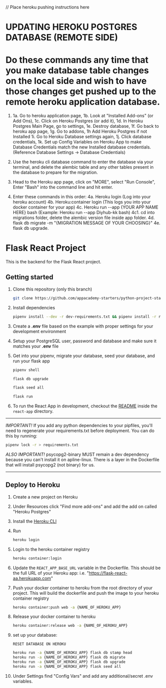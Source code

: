 // Place heroku pushing instructions here 

# UPDATING HEROKU POSTGRES DATABASE  (REMOTE SIDE) 
  # Do these commands any time that you make database table changes on the local side and wish to have those changes get pushed up to the remote heroku application database.


1. 
   1a. Go to heroku application page,
   1b. Look at "Installed Add-ons" (or Add Ons), 
   1c. Click on Heroku Postgres  (or add it), 
   1d. In Heroku Postgres Main Page, go to settings, 
   1e. Destroy database, 
   1f. Go back to heroku app page, 
   1g. Go to addons,
   1h  Add Heroku Postgres if not Installed
   1i. Go to Heroku Database settings again, 
   1j. Click database credentials, 
   1k. Set up Config Variables on Heroku App to make Database Credentials match the new Installed database credentials. (Reference Database Settings -> Database Credentials)

2. Use the heroku cli database command to enter the database via your terminal, and delete the alembic table and any other tables present in the database to prepare for the migration.

3. Head to the Heroku app page, click on "MORE", select "Run Console", Enter "Bash" into the command line and hit enter.

4. Enter these commands in this order:
   4a. Heroku login                                         (Log into your heroku account)
   4b. Heroku:container login                               (This logs you into your docker container for your app)
   4c. Heroku run --app {YOUR APP NAME HERE} bash           (Example: Heroku run --app Diyhub-kk bash)
      4c1. cd into migrations folder, delete the alembic version file inside app folder.
   4d. flask db migrate -m "{MIGRATION MESSAGE OF YOUR CHOOSING}"
   4e. flask db upgrade.


# Flask React Project

This is the backend for the Flask React project.

## Getting started

1. Clone this repository (only this branch)

   ```bash
   git clone https://github.com/appacademy-starters/python-project-starter.git
   ```

2. Install dependencies

      ```bash
      pipenv install --dev -r dev-requirements.txt && pipenv install -r requirements.txt
      ```

3. Create a **.env** file based on the example with proper settings for your
   development environment
4. Setup your PostgreSQL user, password and database and make sure it matches your **.env** file

5. Get into your pipenv, migrate your database, seed your database, and run your flask app

   ```bash
   pipenv shell
   ```

   ```bash
   flask db upgrade
   ```

   ```bash
   flask seed all
   ```

   ```bash
   flask run
   ```

6. To run the React App in development, checkout the [README](./react-app/README.md) inside the `react-app` directory.

***
*IMPORTANT!*
   If you add any python dependencies to your pipfiles, you'll need to regenerate your requirements.txt before deployment.
   You can do this by running:

   ```bash
   pipenv lock -r > requirements.txt
   ```

*ALSO IMPORTANT!*
   psycopg2-binary MUST remain a dev dependency because you can't install it on apline-linux.
   There is a layer in the Dockerfile that will install psycopg2 (not binary) for us.
***

## Deploy to Heroku

1. Create a new project on Heroku
2. Under Resources click "Find more add-ons" and add the add on called "Heroku Postgres"
3. Install the [Heroku CLI](https://devcenter.heroku.com/articles/heroku-command-line)
4. Run

   ```bash
   heroku login
   ```

5. Login to the heroku container registry

   ```bash
   heroku container:login
   ```

6. Update the `REACT_APP_BASE_URL` variable in the Dockerfile.
   This should be the full URL of your Heroku app: i.e. "https://flask-react-aa.herokuapp.com"
7. Push your docker container to heroku from the root directory of your project.
   This will build the dockerfile and push the image to your heroku container registry

   ```bash
   heroku container:push web -a {NAME_OF_HEROKU_APP}
   ```

8. Release your docker container to heroku

   ```bash
   heroku container:release web -a {NAME_OF_HEROKU_APP}
   ```

9. set up your database:

   ```
   RESET DATABASE ON HEROKU
   ```


   ```bash
   heroku run -a {NAME_OF_HEROKU_APP} flask db stamp head
   heroku run -a {NAME_OF_HEROKU_APP} flask db migrate
   heroku run -a {NAME_OF_HEROKU_APP} flask db upgrade
   heroku run -a {NAME_OF_HEROKU_APP} flask seed all
   ```

10. Under Settings find "Config Vars" and add any additional/secret .env variables.

